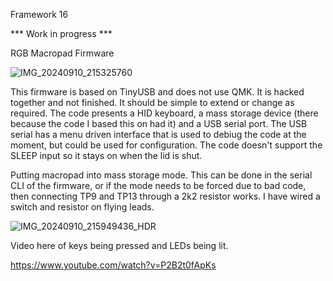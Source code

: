 Framework 16

*** Work in progress ***

RGB Macropad Firmware

![IMG_20240910_215325760](https://github.com/user-attachments/assets/a20ad5b8-39f2-4137-b010-67167023473f)

This firmware is based on TinyUSB and does not use QMK. It is hacked together and not finished. It should be simple to extend or change as required.
The code presents a HID keyboard, a mass storage device (there because the code I based this on had it) and a USB serial port. The USB serial has a menu driven interface that is used to debiug the code at the moment, but could be used for configuration.
The code doesn't support the SLEEP input so it stays on when the lid is shut.


Putting macropad into mass storage mode.
This can be done in the serial CLI of the firmware, or if the mode needs to be forced due to bad code, then connecting TP9 and TP13 through a 2k2 resistor works. I have wired a switch and resistor on flying leads.

![IMG_20240910_215949436_HDR](https://github.com/user-attachments/assets/fb47f64d-cf3e-4d0f-a3de-08ecaf15d2c9)

Video here of keys being pressed and LEDs being lit.

https://www.youtube.com/watch?v=P2B2t0fApKs
